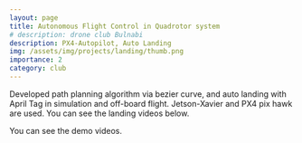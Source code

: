 ```yaml
---
layout: page
title: Autonomous Flight Control in Quadrotor system
# description: drone club Bulnabi
description: PX4-Autopilot, Auto Landing
img: /assets/img/projects/landing/thumb.png
importance: 2
category: club
---
```


Developed path planning algorithm via bezier curve, and auto landing with April Tag in simulation and off-board flight. Jetson-Xavier and PX4 pix hawk are used. You can see the landing videos below.

You can see the demo videos.

<div class="figure">
    <img class="three" src="{{ site.baseurl }}/assets/img/projects/landing/simul.mp4" alt="" title="simulation"/>
    <img class="two" src="{{ site.baseurl }}/assets/img/projects/landing/landing.mp4" alt="" title="on board"/>

</div>